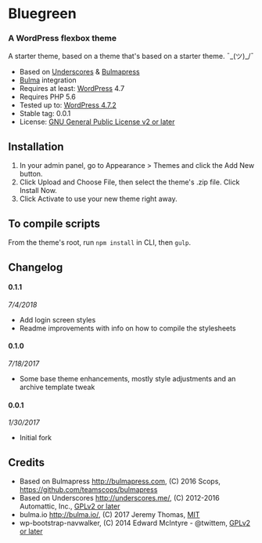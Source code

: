 # Bluegreen
### A WordPress flexbox theme


A starter theme, based on a theme that's based on a starter theme. ¯\_(ツ)_/¯

- Based on [Underscores](http://underscores.me/) & [Bulmapress](http://bulmapress.com) 
- [Bulma](http://bulma.io) integration
- Requires at least: [WordPress](http://wordpress.org) 4.7
- Requires PHP 5.6
- Tested up to: [WordPress 4.7.2](https://wordpress.org/download/)
- Stable tag: 0.0.1
- License: [GNU General Public License v2 or later](http://www.gnu.org/licenses/gpl-2.0.html)

## Installation

1. In your admin panel, go to Appearance > Themes and click the Add New button.
2. Click Upload and Choose File, then select the theme's .zip file. Click Install Now.
3. Click Activate to use your new theme right away.

## To compile scripts

From the theme's root, run `npm install` in CLI, then `gulp`.

## Changelog

#### 0.1.1 
*7/4/2018*

- Add login screen styles
- Readme improvements with info on how to compile the stylesheets

#### 0.1.0 
*7/18/2017*

- Some base theme enhancements, mostly style adjustments and an archive template tweak

#### 0.0.1 
*1/30/2017*

- Initial fork

## Credits

* Based on Bulmapress http://bulmapress.com, (C) 2016 Scops, https://github.com/teamscops/bulmapress
* Based on Underscores http://underscores.me/, (C) 2012-2016 Automattic, Inc., [GPLv2 or later](https://www.gnu.org/licenses/gpl-2.0.html)
* bulma.io http://bulma.io/, (C) 2017 Jeremy Thomas, [MIT](http://opensource.org/licenses/MIT)
* wp-bootstrap-navwalker, (C) 2014 Edward McIntyre - @twittem, [GPLv2 or later](https://www.gnu.org/licenses/gpl-2.0.html)
